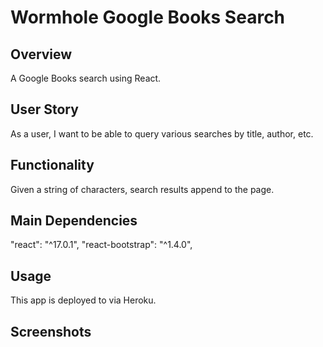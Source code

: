 # Wormhole Google Books Search

## Overview

A Google Books search using React.

## User Story

As a user, I want to be able to query various searches by title, author, etc.

## Functionality

Given a string of characters, search results append to the page.

## Main Dependencies

"react": "^17.0.1", "react-bootstrap": "^1.4.0",

## Usage

This app is deployed to via Heroku.

## Screenshots




